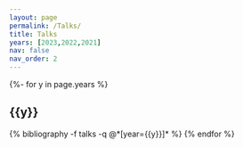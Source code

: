 ```yaml
---
layout: page
permalink: /Talks/
title: Talks
years: [2023,2022,2021]
nav: false
nav_order: 2
---
```

<div class="publications">
{%- for y in page.years %}
  <h2 class="year">{{y}}</h2>
  {% bibliography -f talks -q @*[year={{y}}]* %}
{% endfor %}

</div>

<!--
<div class="post">
  {%- include talks.html %}
</div> -->
